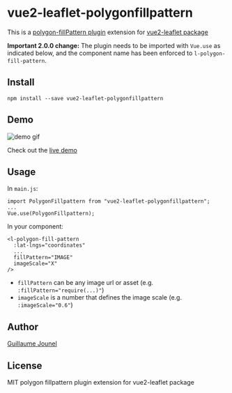 # vue2-leaflet-polygonfillpattern

This is a [polygon-fillPattern plugin](https://github.com/lwsu/leaflet-polygon-fillPattern) extension for [vue2-leaflet package](https://github.com/KoRiGaN/Vue2Leaflet)

**Important 2.0.0 change:** The plugin needs to be imported with `Vue.use` as indicated below, and the component name has been enforced to `l-polygon-fill-pattern`.

## Install

    npm install --save vue2-leaflet-polygonfillpattern

## Demo

![demo gif](http://guillaumejounel.com/dev/vue2-leaflet-polygonfillpattern/demo.gif)

Check out the [live demo](http://guillaumejounel.com/dev/vue2-leaflet-polygonfillpattern/)

## Usage

In `main.js`:

    import PolygonFillpattern from "vue2-leaflet-polygonfillpattern";
    ...
    Vue.use(PolygonFillpattern);

In your component:

    <l-polygon-fill-pattern
      :lat-lngs="coordinates"
      ...
      fillPattern="IMAGE"
      imageScale="X"
    />

- `fillPattern` can be any image url or asset (e.g. `:fillPattern="require(...)"`)
- `imageScale` is a number that defines the image scale (e.g. `:imageScale="0.6"`)

## Author

[Guillaume Jounel](https://github.com/guillaumejounel/)

## License

MIT
polygon fillpattern plugin extension for vue2-leaflet package

